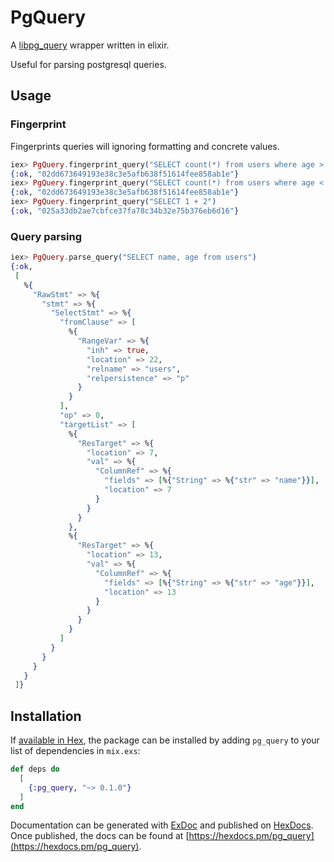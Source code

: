 # PgQuery

A [libpg_query](https://github.com/lfittl/libpg_query/tree/10-latest) wrapper written in elixir.

Useful for parsing postgresql queries.

## Usage

### Fingerprint
Fingerprints queries will ignoring formatting and concrete values.
```elixir
iex> PgQuery.fingerprint_query("SELECT count(*) from users where age > 50") 
{:ok, "02dd673649193e38c3e5afb638f51614fee858ab1e"}
iex> PgQuery.fingerprint_query("SELECT count(*) from users where age < 50") 
{:ok, "02dd673649193e38c3e5afb638f51614fee858ab1e"}
iex> PgQuery.fingerprint_query("SELECT 1 + 2")               
{:ok, "025a33db2ae7cbfce37fa78c34b32e75b376eb6d16"}
```

### Query parsing
```elixir
iex> PgQuery.parse_query("SELECT name, age from users")
{:ok,
 [
   %{
     "RawStmt" => %{
       "stmt" => %{
         "SelectStmt" => %{
           "fromClause" => [
             %{
               "RangeVar" => %{
                 "inh" => true,
                 "location" => 22,
                 "relname" => "users",
                 "relpersistence" => "p"
               }
             }
           ],
           "op" => 0,
           "targetList" => [
             %{
               "ResTarget" => %{
                 "location" => 7,
                 "val" => %{
                   "ColumnRef" => %{
                     "fields" => [%{"String" => %{"str" => "name"}}],
                     "location" => 7
                   }
                 }
               }
             },
             %{
               "ResTarget" => %{
                 "location" => 13,
                 "val" => %{
                   "ColumnRef" => %{
                     "fields" => [%{"String" => %{"str" => "age"}}],
                     "location" => 13
                   }
                 }
               }
             }
           ]
         }
       }
     }
   }
 ]}
```

## Installation

If [available in Hex](https://hex.pm/docs/publish), the package can be installed
by adding `pg_query` to your list of dependencies in `mix.exs`:

```elixir
def deps do
  [
    {:pg_query, "~> 0.1.0"}
  ]
end
```

Documentation can be generated with [ExDoc](https://github.com/elixir-lang/ex_doc)
and published on [HexDocs](https://hexdocs.pm). Once published, the docs can
be found at [https://hexdocs.pm/pg_query](https://hexdocs.pm/pg_query).
